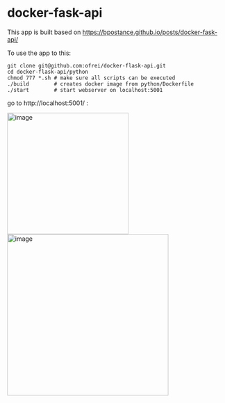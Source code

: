 # docker-fask-api

This app is built based on https://bpostance.github.io/posts/docker-fask-api/

To use the app to this:

```
git clone git@github.com:ofrei/docker-flask-api.git
cd docker-flask-api/python
chmod 777 *.sh # make sure all scripts can be executed
./build        # creates docker image from python/Dockerfile
./start        # start webserver on localhost:5001
```

go to http://localhost:5001/ :

<img width="279" alt="image" src="https://github.com/ofrei/docker-flask-api/assets/13171449/a963b03b-fbfe-4ae2-bfbb-e299f1a4a603">

<img width="371" alt="image" src="https://github.com/ofrei/docker-flask-api/assets/13171449/65812310-cbaf-4842-9265-52fa124f8d51">


